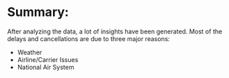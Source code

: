 # Summary:

After analyzing the data, a lot of insights have been generated. Most of the delays and cancellations are due to three major reasons:
- Weather
- Airline/Carrier Issues
- National Air System